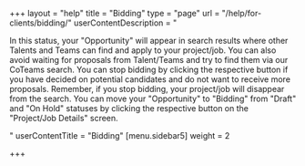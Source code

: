 +++
layout = "help"
title = "Bidding"
type = "page"
url = "/help/for-clients/bidding/"
userContentDescription = "<p>In this status, your \"Opportunity\" will appear in search results where other Talents and Teams can find and apply to your project/job. You can also avoid waiting for proposals from Talent/Teams and try to find them via our CoTeams search. You can stop bidding by clicking the respective button if you have decided on potential candidates and do not want to receive more proposals. Remember, if you stop bidding, your project/job will disappear from the search. You can move your \"Opportunity\" to \"Bidding\" from \"Draft\" and \"On Hold\" statuses by clicking the respective button on the \"Project/Job Details\" screen.</p>"
userContentTitle = "Bidding"
[menu.sidebar5]
weight = 2

+++
